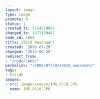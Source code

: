 ```yaml
---
layout: image
type: image
promote: 0
status: 1
created_ts: 1154210968
changed_ts: 1372159487
node_id: 1660
title: 29510 Waaaaaah!
created: '2006-07-29'
changed: '2013-06-25'
redirect_from:
- "/node/1660/"
permalink: "/2006/07/29/29510_waaaaaah/"
tags:
- Eilidh
images:
- src: image/images/IMG_9510.JPG
  name: IMG_9510.JPG
---
```



